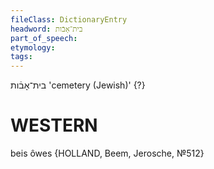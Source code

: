 ```yaml
---
fileClass: DictionaryEntry
headword: בית־אָבֿות
part_of_speech: 
etymology: 
tags: 
---
```

בית־אָבֿות
'cemetery (Jewish)' {?}

WESTERN
========

beis ôwes {HOLLAND, Beem, Jerosche, №512}